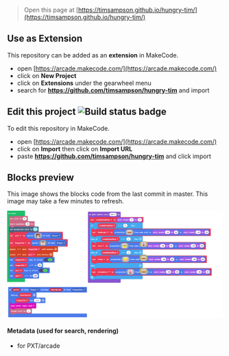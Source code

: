  


> Open this page at [https://timsampson.github.io/hungry-tim/](https://timsampson.github.io/hungry-tim/)

## Use as Extension

This repository can be added as an **extension** in MakeCode.

* open [https://arcade.makecode.com/](https://arcade.makecode.com/)
* click on **New Project**
* click on **Extensions** under the gearwheel menu
* search for **https://github.com/timsampson/hungry-tim** and import

## Edit this project ![Build status badge](https://github.com/timsampson/hungry-tim/workflows/MakeCode/badge.svg)

To edit this repository in MakeCode.

* open [https://arcade.makecode.com/](https://arcade.makecode.com/)
* click on **Import** then click on **Import URL**
* paste **https://github.com/timsampson/hungry-tim** and click import

## Blocks preview

This image shows the blocks code from the last commit in master.
This image may take a few minutes to refresh.

![A rendered view of the blocks](https://github.com/timsampson/hungry-tim/raw/master/.github/makecode/blocks.png)

#### Metadata (used for search, rendering)

* for PXT/arcade
<script src="https://makecode.com/gh-pages-embed.js"></script><script>makeCodeRender("{{ site.makecode.home_url }}", "{{ site.github.owner_name }}/{{ site.github.repository_name }}");</script>
